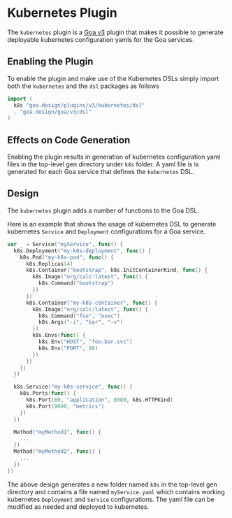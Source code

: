 # Kubernetes Plugin

The `kubernetes` plugin is a [Goa v3](https://github.com/goadesign/goa/tree/v3)
plugin that makes it possible to generate deployable kubernetes configuration
yamls for the Goa services.

## Enabling the Plugin

To enable the plugin and make use of the Kubernetes DSLs simply import both the
`kubernetes` and the `dsl` packages as follows

```go
import (
  k8s "goa.design/plugins/v3/kubernetes/dsl"
  . "goa.design/goa/v3/dsl"
)
```

## Effects on Code Generation

Enabling the plugin results in generation of kubernetes configuration yaml
files in the top-level gen directory under `k8s` folder. A yaml file is
is generated for each Goa service that defines the `kubernetes` DSL.

## Design

The `kubernetes` plugin adds a number of functions to the Goa DSL.

Here is an example that shows the usage of kubernetes DSL to generate
kubernetes `Service` and `Deployment` configurations for a Goa service.

```go
var _ = Service("myService", func() {
  k8s.Deployment("my-k8s-deployment", func() {
    k8s.Pod("my-k8s-pod", func() {
      k8s.Replicas(4)
      k8s.Container("bootstrap", k8s.InitContainerKind, func() {
        k8s.Image("org/calc:latest", func() {
          k8s.Command("bootstrap")
        })
      })
      k8s.Container("my-k8s-container", func() {
        k8s.Image("org/calc:latest", func() {
          k8s.Command("foo", "exec")
          k8s.Args("-i", "bar", "-v")
        })
        k8s.Envs(func() {
          k8s.Env("HOST", "foo.bar.svc")
          k8s.Env("PORT", 80)
        })
      })
    })
  })

  k8s.Service("my-k8s-service", func() {
    k8s.Ports(func() {
      k8s.Port(80, "application", 8080, k8s.HTTPKind)
      k8s.Port(9090, "metrics")
    })
  })

  Method("myMethod1", func() {
    ...
  })
  Method("myMethod2", func() {
    ...
  })
})
```

The above design generates a new folder named `k8s` in the top-level gen
directory and contains a file named `myService.yaml` which contains working
kubernetes `Deployment` and `Service` configurations. The yaml file can be
modified as needed and deployed to kubernetes.
